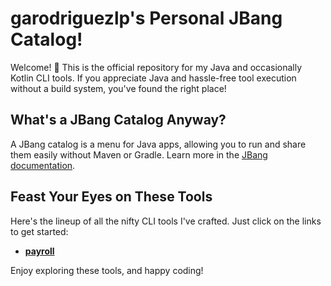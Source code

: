 # garodriguezlp's Personal JBang Catalog!

Welcome! 👋 This is the official repository for my Java and occasionally Kotlin CLI tools. If you appreciate Java and hassle-free
tool execution without a build system, you've found the right place!

## What's a JBang Catalog Anyway?

A JBang catalog is a menu for Java apps, allowing you to run and share them easily without Maven or Gradle. Learn more in the
[JBang documentation](https://www.jbang.dev/documentation/guide/latest/alias_catalogs.html).

## Feast Your Eyes on These Tools

Here's the lineup of all the nifty CLI tools I've crafted. Just click on the links to get started:

- [**payroll**](https://github.com/garodriguezlp/payroll)

Enjoy exploring these tools, and happy coding!
